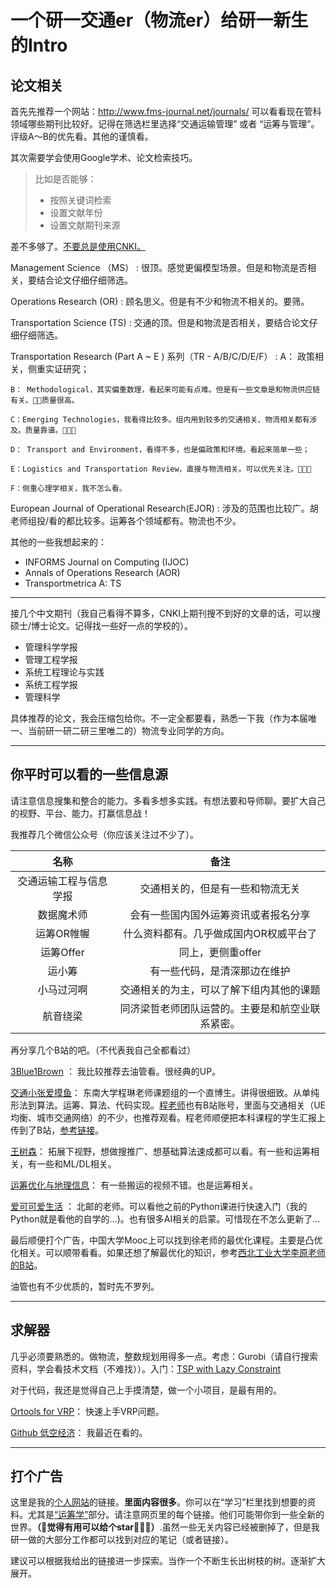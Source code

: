 # 一个研一交通er（物流er）给研一新生的Intro

## 论文相关

首先先推荐一个网站：http://www.fms-journal.net/journals/ 可以看看现在管科领域哪些期刊比较好。记得在筛选栏里选择“交通运输管理” 或者 “运筹与管理”。评级A～B的优先看。其他的谨慎看。

其次需要学会使用Google学术、论文检索技巧。

> 比如是否能够：
>
> - 按照关键词检索
> - 设置文献年份
> - 设置文献期刊来源

差不多够了。<u>不要总是使用CNKI。</u>


Management Science （MS）
:   很顶。感觉更偏模型场景。但是和物流是否相关，要结合论文仔细仔细筛选。

Operations Research (OR)
:   顾名思义。但是有不少和物流不相关的。要筛。

Transportation Science (TS)
:   交通的顶。但是和物流是否相关，要结合论文仔细仔细筛选。

Transportation Research (Part A ~ E ) 系列（TR - A/B/C/D/E/F）
:   A： 政策相关，侧重实证研究；

    B： Methodological，其实偏重数理，看起来可能有点难。但是有一些文章是和物流供应链有关。🌟🌟质量很高。

    C：Emerging Technologies，我看得比较多。组内用到较多的交通相关、物流相关都有涉及。质量靠谱。🌟🌟🌟

    D： Transport and Environment，看得不多，也是偏政策和环境。看起来简单一些；

    E：Logistics and Transportation Review，直接与物流相关。可以优先关注。🌟🌟🌟

    F：侧重心理学相关，我不怎么看。


European Journal of Operational Research(EJOR)
:   涉及的范围也比较广。胡老师组投/看的都比较多。运筹各个领域都有。物流也不少。

其他的一些我想起来的：

- INFORMS Journal on Computing  (IJOC)
- Annals of Operations Research (AOR)
- Transportmetrica A: TS

-----

接几个中文期刊（我自己看得不算多，CNKI上期刊搜不到好的文章的话，可以搜硕士/博士论文。记得找一些好一点的学校的）。

- 管理科学学报	
- 管理工程学报	
- 系统工程理论与实践	
- 系统工程学报	
- 管理科学 


具体推荐的论文，我会压缩包给你。不一定全都要看，熟悉一下我（作为本届唯一、当前研一研二研三里唯二的）物流专业同学的方向。


-----

## 你平时可以看的一些信息源

请注意信息搜集和整合的能力。多看多想多实践。有想法要和导师聊。要扩大自己的视野、平台、能力。打赢信息战！

我推荐几个微信公众号（你应该关注过不少了）。

|          名称          |                       备注                       |
| :--------------------: | :----------------------------------------------: |
| 交通运输工程与信息学报 |         交通相关的，但是有一些和物流无关         |
|       数据魔术师       |       会有一些国内国外运筹资讯或者报名分享       |
|       运筹OR帷幄       |      什么资料都有。几乎做成国内OR权威平台了      |
|       运筹Offer        |                同上，更侧重offer                 |
|         运小筹         |           有一些代码，是清深那边在维护           |
|       小马过河啊       |     交通相关的为主，可以了解下组内其他的课题     |
|        航音绕梁        | 同济梁哲老师团队运营的。主要是和航空业联系紧密。 |

再分享几个B站的吧。（不代表我自己全都看过）

[3Blue1Brown](https://space.bilibili.com/88461692/) ： 我比较推荐去油管看。很经典的UP。

[交通小张爱摸鱼](https://space.bilibili.com/168828224/)： 东南大学程琳老师课题组的一个直博生。讲得很细致。从单纯形法到算法。运筹、算法、代码实现。[程老师](https://space.bilibili.com/480968966/)也有B站账号，里面与交通相关（UE均衡、城市交通网络）的不少，也推荐观看。程老师顺便把本科课程的学生汇报上传到了B站，[参考链接](https://space.bilibili.com/1723179839/)。

[王树森](https://space.bilibili.com/1369507485/)： 拓展下视野，想做搜推广、想基础算法速成都可以看。有一些和运筹相关，有一些和ML/DL相关。

[运筹优化与地理信息](https://space.bilibili.com/324539730/)： 有一些搬运的视频不错。也是运筹相关。

[爱可可爱生活](https://space.bilibili.com/23852932/) ： 北邮的老师。可以看他之前的Python课进行快速入门（我的Python就是看他的自学的...)。也有很多AI相关的启蒙。可惜现在不怎么更新了...

最后顺便打个广告，中国大学Mooc上可以找到徐老师的最优化课程。主要是凸优化相关。可以顺带看看。如果还想了解最优化的知识，参考[西北工业大学李原老师的B站](https://space.bilibili.com/507570322/)。

油管也有不少优质的，暂时先不罗列。

----

## 求解器


几乎必须要熟悉的。做物流，整数规划用得多一点。考虑：Gurobi（请自行搜索资料，学会看技术文档（不难找））。入门：[TSP with Lazy Constraint](https://www.gurobi.com/documentation/current/examples/tsp_py.html)

对于代码，我还是觉得自己上手摸清楚，做一个小项目，是最有用的。

[Ortools for VRP](https://developers.google.cn/optimization/routing/vrp?hl=en)： 快速上手VRP问题。

[Github 低空经济](https://github.com/optimatorlab/mFSTSP-VDS)： 我最近在看的。




----


## 打个广告

这里是我的[个人网站](https://smilingwayne.github.io/me/)的链接。**里面内容很多**。你可以在“学习”栏里找到想要的资料。尤其是[“运筹学”](https://smilingwayne.github.io/me/Study/OR/)部分。请注意网页里的每个链接。他们可能带你到一些全新的世界。**（🥺觉得有用可以给个star🥺🥺🥺）**.虽然一些无关内容已经被删掉了，但是我研一做的大部分工作都可以找到对应的笔记（或者链接）。

建议可以根据我给出的链接进一步探索。当作一个不断生长出树枝的树。逐渐扩大展开。